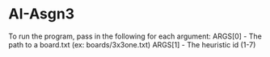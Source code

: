 # AI-Asgn3
To run the program, pass in the following for each argument:
ARGS[0] - The path to a board.txt (ex: boards/3x3one.txt)
ARGS[1] - The heuristic id (1-7)

